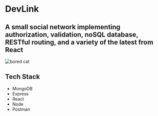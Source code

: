 # DevLink

## A small social network implementing authorization, validation, noSQL database, RESTful routing, and a variety of the latest from React

![bored cat](https://tenor.com/view/hmmm-staring-black-cat-nail-file-gif-14433694.gif)

## Tech Stack

* MongoDB
* Express
* React
* Node
* Postman
